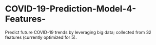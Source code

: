 # COVID-19-Prediction-Model-4-Features-
Predict future COVID-19 trends by leveraging big data; collected from 32 features (currently optimized for 5).
